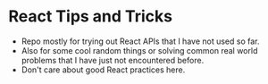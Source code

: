 # React Tips and Tricks

- Repo mostly for trying out React APIs that I have not used so far.
- Also for some cool random things or solving common real world problems that I have just not encountered before.
- Don't care about good React practices here.


